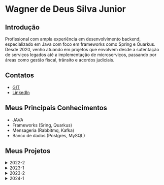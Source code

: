 
# Wagner de Deus Silva Junior

## Introdução

Profissional com ampla experiência em desenvolvimento backend, especializado em Java com foco em frameworks como Spring e Quarkus. Desde 2020, venho atuando em projetos que envolvem desde a sutentação de serviços legados até a implementação de microserviços, passando por áreas como gestão fiscal, trânsito e acordos judiciais. 

## Contatos
* [GIT](https://github.com/wdeus)
* [LinkedIn](https://www.linkedin.com/in/wagnerdeusjr/)

## Meus Principais Conhecimentos
- JAVA
- Frameworks (Sring, Quarkus)
- Mensageria (Rabbitmq, Kafka)
- Banco de dados (Postgres, MySQL)


## Meus Projetos


<details>
<summary>2022-2</summary>
  
### Em 2022-2
O projeto é uma plataforma de Avaliação Técnica 360°, focada na gestão e acompanhamento de desempenho. A ferramenta conta com dois tipos de usuários: o administrador e o usuário básico. O administrador é responsável por gerenciar o sistema, incluindo o cadastro de novos usuários básicos. Já os usuários básicos têm a função de atribuir notas nas avaliações, e contam com um dashboard para acompanhar os resultados, permitindo uma análise detalhada e contínua do desempenho. Essa estrutura promove uma visão ampla e dinâmica sobre o progresso e as competências dos avaliados.

#### Tecnologias Utilizadas
Python:
Linguagem de programação versátil e de fácil leitura. É usada no projeto para desenvolver funcionalidades de backend, possibilitando uma integração ágil e eficiente com outras tecnologias.

FastAPI:
Framework moderno e de alta performance para criação de APIs em Python. No projeto, facilita o desenvolvimento rápido de endpoints RESTful, otimizando a comunicação entre o frontend e o backend.

Javascript:
Linguagem de programação essencial para desenvolvimento web, permitindo a criação de funcionalidades interativas. Utilizado no frontend para adicionar dinamismo e aprimorar a experiência do usuário.

CSS:
Linguagem de estilos que define a apresentação visual do projeto. Responsável por tornar a interface mais atraente e responsiva, adaptando-se bem a diferentes dispositivos.

HTML:
Linguagem de marcação utilizada para estruturar e organizar o conteúdo da aplicação web. Serve como a base para a construção de páginas, garantindo acessibilidade e semântica ao projeto.

#### Contribuições Pessoais
<details>
<summary>Uso de JavaScript para Chamadas de APIs</summary>
Implementei a integração entre o front-end e back-end utilizando JavaScript para realizar chamadas às APIs. Essa solução proporcionou uma comunicação eficiente entre os componentes da aplicação, aprimorando o desempenho e a experiência do usuário. 

![image](https://github.com/user-attachments/assets/37860f0a-09ad-4195-8939-43f4fd2353b8)

</details>

<details>
<summary>Criação de APIs com FastAPI</summary>
Projetei e desenvolvi APIs utilizando o framework FastAPI, para atender às demandas do sistema.

![image](https://github.com/user-attachments/assets/ccb2862b-9ba7-4fd9-9391-370f935211cb)

</details>


#### Hard Skills
Python:
Conhecimento prático da linguagem Python, capaz de desenvolver funcionalidades backend de forma eficiente.

FastAPI:
Habilidade na criação de APIs RESTful com FastAPI, incluindo configuração de endpoints e validação de dados.

JavaScript: 
Experiência no uso de JavaScript para integrar front-end e back-end, realizando chamadas a APIs de forma eficiente e garantindo uma comunicação fluida entre os componentes da aplicação.  

#### Soft Skills
Adaptabilidade:
Acostumado a trabalhar com Java, ao me deparar com a necessidade do uso do Pyhton para desenvolvimento deste projeto, tive que demonstrar flexibilidade e capacidade de adaptação para aprender essa nova linguagem.

Trabalho em Equipe: 
A adoção da metodologia Scrum exigiu colaboração estreita com a equipe, promovendo habilidades de comunicação, alinhamento de expectativas e contribuição para o desenvolvimento coletivo do projeto.

Resiliência:
Aprender uma nova tecnologia enquanto me adequava a trabalhar pela primeira vez com a equipe, exigiu persistência e capacidade de lidar com desafios, habilidades cruciais para manter o foco e superar dificuldades ao longo do projeto.

</details>

<details>
<summary>2023-1</summary>
  
### Em 2023-1
O projeto consiste em um sistema de controle de jornada de trabalho, desenvolvido para gerenciar e classificar as horas extras e sobreavisos dos colaboradores. A ferramenta possui três tipos de acesso: o administrador, com visão ampla para o departamento pessoal e financeiro; o gestor, responsável por aprovar e lançar horas; e o colaborador, que pode registrar suas próprias horas extras. Esse sistema automatiza o acompanhamento de jornada, facilitando a organização e a precisão no controle de horas trabalhadas.

#### Tecnologias Utilizadas
Java:
Linguagem de programação usada no backend para desenvolver a lógica central do sistema de controle de jornada, garantindo confiabilidade e eficiência na execução das funcionalidades de gerenciamento de horas.

JavaFX:
Biblioteca de Java para criação de interfaces gráficas, utilizada para desenvolver uma aplicação desktop interativa e intuitiva, facilitando o acesso e a usabilidade dos administradores, gestores e colaboradores.

MySQL:
Banco de dados relacional que armazena e organiza as informações dos colaboradores, jornadas, horas extras e sobreavisos, permitindo consultas rápidas e seguras.

CSS:
Utilizado para estilizar a interface gráfica criada com JavaFX, proporcionando uma aparência visual mais agradável e profissional, além de garantir consistência e uma experiência amigável para os usuários.

#### Contribuições Pessoais
<details>
<summary>Implementação de Telas com JavaFX</summary>
Desenvolvi interfaces gráficas utilizando JavaFX, criando telas intuitivas e funcionais que proporcionam uma experiência de usuário eficiente e alinhada aos objetivos do sistema.  
  
![image](https://github.com/user-attachments/assets/29ab9efa-e3da-4271-a870-ec9173c03820)

![image](https://github.com/user-attachments/assets/bddfb03b-7769-431a-8e3d-3334d258ce01)

</details>

<details>
<summary>Persistência de Dados com SQL Nativo</summary>
Implementei a camada de persistência utilizando SQL nativo, por meio da API `java.sql.Connection`. Essa abordagem garantiu um controle detalhado sobre as consultas, otimizando o desempenho e assegurando a compatibilidade direta com o banco de dados.
  
![image](https://github.com/user-attachments/assets/b06d30c2-d005-4b64-a1ff-b4b947d4108b)

![image](https://github.com/user-attachments/assets/49968fdd-4a89-49d1-9147-d37942a2adf4)

</details>

<details>
<summary>Auxílio na Modelagem do Banco de Dados</summary>
Colaborei na modelagem do banco de dados, auxiliando na definição de tabelas, seus relacionamentos e estruturas, garantindo a consistência e a integridade dos dados armazenados.
  
![ModelagemApiSprint2](https://github.com/user-attachments/assets/646a408b-5b00-4f32-8c54-ef8dc06bf298)

</details>


#### Hard Skills
Desenvolvimento de Aplicações Desktop com JavaFX:
Conhecimento em criar interfaces gráficas para aplicações desktop usando JavaFX, incluindo design de telas interativas e responsivas para uma experiência de usuário aprimorada.

Aplicação do Padrão MVC:
Habilidade em estruturar o código seguindo o padrão de arquitetura MVC (Model-View-Controller), promovendo a separação entre a lógica de negócios, a interface de usuário e a gestão dos dados.

Persistência de Dados com MySQL:
Experiência em configurar e realizar operações de CRUD (criação, leitura, atualização e exclusão) em um banco de dados MySQL, garantindo a persistência e integridade dos dados da aplicação.

Integração de Banco de Dados em Aplicações Java:
Competência em conectar e integrar o MySQL com Java, utilizando JDBC para realizar transações de dados de forma eficiente e segura.

#### Soft Skills
Gestão de Prioridades:
Organizei as demandas do projeto, como o desenvolvimento das telas e a integração do banco de dados, equilibrando prazos e qualidade na entrega das tarefas..

Flexibilidade e Aprendizado Rápido:
Adaptei-me ao uso de diferentes tecnologias e frameworks, como CSS e JavaFX expandindo minhas competências ao longo do projeto.

Comunicação Técnica:
Participei de discussões e alinhamentos sobre a arquitetura do banco de dados e a lógica de negócio, compartilhando ideias e soluções de maneira clara e eficiente.

</details>

<details>
<summary>2023-2</summary>
  
### Em 2023-2
O projeto, desenvolvido em colaboração com a 2RP, visou resolver o desafio enfrentado pela empresa na gestão das horas extras e sobreaviso, atualmente realizada através de planilhas Excel. A solução proposta consiste em um sistema web que possibilita o controle preciso da jornada de trabalho, identificação e categorização de horas extras, além do gerenciamento eficiente das horas de sobreaviso. Com diferentes níveis de acesso para administradores, gestores e colaboradores, a plataforma proporciona uma abordagem integrada e moderna, eliminando as limitações do método anterior e aprimorando a eficiência na gestão do tempo e recursos.

[GIT](https://github.com/api-3sem-pixel-api/api)

#### Tecnologias Utilizadas

Java:
Linguagem de programação robusta e amplamente adotada. No projeto, é a base para o desenvolvimento, proporcionando confiabilidade e escalabilidade.

Spring:
Framework abrangente utilizado para persistência no banco de dados, configuração de autenticação e acesso web. Desempenha um papel essencial na estruturação e organização do projeto.

Maven:
Gerenciador de dependências e ferramenta de build. Facilita a gestão de bibliotecas e simplifica o processo de compilação, tornando o desenvolvimento mais eficiente.

Vue.js:
Framework JavaScript progressivo utilizado para construir interfaces de usuário interativas. No projeto, contribui para a criação de uma experiência de usuário dinâmica e responsiva.

MySQL:
Sistema de gerenciamento de banco de dados relacional. Desempenha um papel central no armazenamento e recuperação eficiente de dados, fundamentais para o funcionamento do projeto.

#### Contribuições Pessoais
<details>
<summary>Definição da Arquitetura do Back-end</summary>

No projeto acadêmico, minhas principais contribuições foram na definição da arquitetura do back-end. Fui responsável por projetar e implementar a estrutura de camadas, seguindo o padrão MVC (Model-View-Controller), com ênfase na camada de serviço. Desenvolvi os controladores para lidar com as requisições HTTP, os serviços para implementar a lógica de negócios e os repositórios para interagir com o banco de dados. Utilizei tecnologias como Spring Boot e Spring MVC para criar essa arquitetura robusta e escalável.
![image](https://github.com/wdeus/bertoti/assets/111614619/718e779b-53b1-413c-bca6-4a6f9f16d79f)
![image](https://github.com/wdeus/bertoti/assets/111614619/a10f88d7-51b7-458e-adf7-2393b0019b84)

As imagens acima ilustram claramente a arquitetura utilizada. O fluxo após a interação do usuário no front-end segue os seguintes passos: a requisição é encaminhada para o Controller, onde estão definidos os endpoints. O Controller então chama o Service, que é responsável pela execução das regras de negócio, e este, por sua vez, aciona o Repository para obter as informações do banco de dados.

</details>

<details>
<summary>Configuração do Spring Security</summary>

Além da arquitetura, também contribuí com a configuração do Spring Security para garantir a autenticação e autorização dos usuários. Isso envolveu a definição de regras de acesso, configuração de login, gestão de sessões e proteção contra ameaças comuns, como CSRF (Cross-Site Request Forgery) e XSS (Cross-Site Scripting).

![image](https://github.com/wdeus/bertoti/assets/111614619/81b1a6b9-a424-423f-818d-e3fae9ccc2dd)

Acima esta um trecho de código que representa a implementação de um filtro de segurança que intercepta as solicitações HTTP antes que elas sejam processadas pelo servidor. O objetivo principal do filtro é extrair o token JWT (JSON Web Token) de um cabeçalho de autorização da solicitação, autenticar o usuário com base nesse token e, em seguida, configurar o contexto de segurança do Spring com as informações de autenticação do usuário.

</details>

<details>
<summary>Definição das Tabelas de Domínio</summary>

Participei ativamente na definição das tabelas de domínio, trabalhando na modelagem e na criação das entidades do banco de dados. Utilizei ferramentas como Hibernate e JPA para mapeamento objeto-relacional e definição das relações entre as entidades. Essa contribuição foi essencial para garantir a consistência e integridade dos dados manipulados pelo sistema.
![image](https://github.com/wdeus/bertoti/assets/111614619/41908aba-be91-43dc-b2f8-84e901173c54)
![image](https://github.com/wdeus/bertoti/assets/111614619/28dd9910-9a24-428c-abf1-1f20a257b941)

Acima está o relacionamento das tabelas definidas, bem como a representação de uma delas através de uma entidade.

</details>


#### Hard Skills
Java:
Domínio sólido da linguagem de programação Java, capaz de desenvolver soluções robustas e escaláveis.

Spring:
Proficiente no uso do framework Spring para desenvolvimento de aplicações Java, incluindo habilidades em persistência de dados, configuração de autenticação e construção de APIs.

Banco de Dados Relacionais (MySQL):
Experiência avançada no design, implementação e manutenção de bancos de dados relacionais, com foco especial no MySQL. Capaz de modelar dados eficientemente e executar consultas complexas.

#### Soft Skills

Responsabilidade:
Demonstrei elevado senso de responsabilidade ao assumir tarefas críticas no projeto, garantindo entregas pontuais e cumprimento de prazos.

Comunicação:
Exercitei minhas habilidades de comunicação em diversas situações, facilitando reuniões, discussões e trocas de informações entre membros da equipe. Essa habilidade foi crucial para garantir alinhamento e compreensão mútua.

Proatividade:
Atuei de maneira proativa ao identificar oportunidades de melhoria no projeto e implementar soluções antes mesmo de serem solicitadas. Minha abordagem proativa contribuiu para a eficiência e eficácia das atividades.

Liderança:
Desenvolvi habilidades de liderança ao orientar membros da equipe, coordenar esforços e motivar colegas na busca por objetivos comuns. Essa capacidade foi especialmente valiosa em situações desafiadoras.

</details>

<details>
<summary>2024-1</summary>
  
### Em 2024-1
O projeto consistiu em um sistema de gestão para o programa Oracle PartnerNetwork, com foco no acompanhamento e monitoramento do progresso dos parceiros da Oracle. A plataforma permite o cadastro de novos parceiros, bem como a atualização e gerenciamento das informações dos parceiros já existentes. Com essa solução, a empresa consegue visualizar e acompanhar o desempenho e a evolução de seus parceiros de maneira centralizada e eficiente, facilitando o relacionamento e o suporte aos participantes do programa.

#### Tecnologias Utilizadas
Java:
Linguagem de programação robusta usada no desenvolvimento de funcionalidades de backend, garantindo performance e confiabilidade no sistema.

Spring:
Framework que facilita o desenvolvimento de aplicações Java, utilizado para estruturar o backend, gerenciar dados e implementar APIs seguras e escaláveis.

Vue:
Framework JavaScript progressivo para o desenvolvimento de interfaces de usuário interativas e dinâmicas, melhorando a experiência do usuário no frontend.

Bootstrap:
Framework de CSS que agiliza o desenvolvimento de interfaces responsivas e atraentes, garantindo um design consistente e adaptável a diferentes dispositivos.

Oracle:
Banco de dados relacional utilizado para armazenar e gerenciar os dados dos parceiros de forma segura e eficiente, suportando consultas complexas e integração com o backend.

#### Contribuições Pessoais
<details>
<summary>Implementação de Arquitetura Hexagonal</summary>
Fui responsável por projetar e implementar a arquitetura hexagonal, um modelo que promove alta modularidade e facilidade de manutenção. Organizei a aplicação em três pilares principais:

- **Core**: onde estão centralizadas as regras de negócio e as classes de domínio, garantindo independência e reusabilidade.  
- **Inbound**: a camada de entrada da aplicação, englobando os controllers para receber interações externas.  
- **Outbound**: a camada de saída, responsável pela comunicação com bancos de dados.  

![image](https://github.com/user-attachments/assets/96ea03fb-67ba-44c4-a870-610ac22f34c7)

Essa abordagem facilitou a escalabilidade do sistema e a separação clara de responsabilidades entre os componentes.

</details>

<details>
<summary>Implementação de Envio de E-mails em Batch</summary>
Desenvolvi o mecanismo de envio de e-mails em lotes (batch), utilizando jobs programados para execução em intervalos definidos. Essa solução garantiu eficiência no processamento, possibilitando o envio de e-mails de maneira controlada e escalável, essencial para atender às demandas do projeto.

![image](https://github.com/user-attachments/assets/87af2be3-deb8-4f17-8254-cfcbdb495fa3)

</details>

<details>
<summary>Definição de Tabelas e Relacionamentos</summary>
Estruturei o banco de dados do projeto, criando tabelas e definindo seus relacionamentos. Este trabalho incluiu a análise dos requisitos, o desenho de diagramas relacionais e a implementação prática do modelo. Minha contribuição assegurou a consistência e a integridade dos dados, além de facilitar a interação com os diferentes módulos da aplicação.

![image](https://github.com/user-attachments/assets/96778d7b-be27-40a6-85bd-aac19c97c8c3)

</details>

#### Hard Skills
Desenvolvimento de APIs REST com Java e Spring:
Habilidade em criar e configurar APIs RESTful usando Java e o framework Spring, permitindo a comunicação entre diferentes partes do sistema de forma eficiente e segura.

Implementação de Arquitetura Hexagonal:
Experiência prática na aplicação da arquitetura hexagonal, que permite maior modularidade e flexibilidade no código, facilitando a manutenção e a adaptação da aplicação a novas demandas.

Persistência de Dados em Banco de Dados Oracle:
Conhecimento em configurar e realizar operações de persistência de dados em um banco de dados Oracle, utilizando o Spring Data e outras ferramentas de integração para garantir eficiência e consistência nas transações de dados.

Integração de Camadas de Dados e Domínio:
Capacidade de implementar uma separação clara entre as camadas de domínio e de dados, conforme preconizado pela arquitetura hexagonal, garantindo uma estrutura organizada.

#### Soft Skills
Liderança Técnica:
Ao sugerir a adoção da arquitetura hexagonal, tive a oportunidade de assumir uma postura de liderança técnica, orientando o time e guiando a execução de uma nova estrutura. Isso me ajudou a desenvolver iniciativa e a confiança para apresentar ideias que possam aprimorar o projeto.

Colaboração Interdisciplinar: 
A troca constante com os desenvolvedores do frontend foi essencial para entender as necessidades específicas deles. Essa colaboração estreita me permitiu desenvolver uma abordagem mais integrada, buscando soluções que atendessem às necessidades de todos os envolvidos.

Didática e Capacidade de Influência: 
Ao encontrar maneiras de ajudar meus colegas a compreender e executar a nova arquitetura, exercitei minha capacidade de ensinar e influenciar. Adaptei minha comunicação para facilitar a compreensão, usando exemplos práticos e simplificando conceitos, o que foi fundamental para o progresso do time.


</details>



